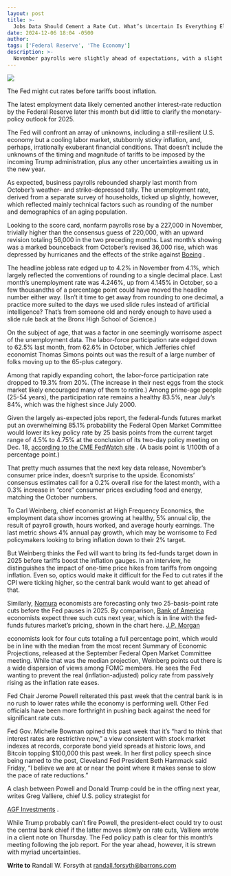 ```yaml
---
layout: post
title: >-
  Jobs Data Should Cement a Rate Cut. What’s Uncertain Is Everything Else.
date: 2024-12-06 18:04 -0500
author: 
tags: ['Federal Reserve', 'The Economy']
description: >-
  November payrolls were slightly ahead of expectations, with a slight decline in the participation rate for over-65ers. But monetary policy as a new administration begins is an array of unknowns.
---
```






 


 








![](https://images.barrons.com/im-38896474?width=548&height=365)


The Fed might cut rates before tariffs boost inflation.






The latest employment data likely cemented another interest-rate reduction by the Federal Reserve later this month but did little to clarify the monetary-policy outlook for 2025. 


The Fed will confront an array of unknowns, including a still-resilient U.S. economy but a cooling labor market, stubbornly sticky inflation, and, perhaps, irrationally exuberant financial conditions. That doesn’t include the unknowns of the timing and magnitude of tariffs to be imposed by the incoming Trump administration, plus any other uncertainties awaiting us in the new year.


 As expected, business payrolls rebounded sharply last month from October’s weather- and strike-depressed tally. The unemployment rate, derived from a separate survey of households, ticked up slightly, however, which reflected mainly technical factors such as rounding of the number and demographics of an aging population.


Looking to the score card, nonfarm payrolls rose by a 227,000 in November, trivially higher than the consensus guess of 220,000, with an upward revision totaling 56,000 in the two preceding months. Last month’s showing was a marked bounceback from October’s revised 36,000 rise, which was depressed by hurricanes and the effects of the strike against [Boeing](https://www.barrons.com/market-data/stocks/BA) . 


The headline jobless rate edged up to 4.2% in November from 4.1%, which largely reflected the conventions of rounding to a single decimal place. Last month’s unemployment rate was 4.246%, up from 4.145% in October, so a few thousandths of a percentage point could have moved the headline number either way. (Isn’t it time to get away from rounding to one decimal, a practice more suited to the days we used slide rules instead of artificial intelligence? That’s from someone old and nerdy enough to have used a slide rule back at the Bronx High School of Science.)


On the subject of age, that was a factor in one seemingly worrisome aspect of the unemployment data. The labor-force participation rate edged down to 62.5% last month, from 62.6% in October, which Jefferies chief economist Thomas Simons points out was the result of a large number of folks moving up to the 65-plus category. 


Among that rapidly expanding cohort, the labor-force participation rate dropped to 19.3% from 20%. (The increase in their nest eggs from the stock market likely encouraged many of them to retire.) Among prime-age people (25-54 years), the participation rate remains a healthy 83.5%, near July’s 84%, which was the highest since July 2000.


Given the largely as-expected jobs report, the federal-funds futures market put an overwhelming 85.1% probability the Federal Open Market Committee would lower its key policy rate by 25 basis points from the current target range of 4.5% to 4.75% at the conclusion of its two-day policy meeting on Dec. 18, [according to the CME FedWatch site](https://www.cmegroup.com/markets/interest-rates/cme-fedwatch-tool.html) . (A basis point is 1/100th of a percentage point.)


That pretty much assumes that the next key data release, November’s consumer price index, doesn’t surprise to the upside. Economists’ consensus estimates call for a 0.2% overall rise for the latest month, with a 0.3% increase in “core” consumer prices excluding food and energy, matching the October numbers. 


To Carl Weinberg, chief economist at High Frequency Economics, the employment data show incomes growing at healthy, 5% annual clip, the result of payroll growth, hours worked, and average hourly earnings. The last metric shows 4% annual pay growth, which may be worrisome to Fed policymakers looking to bring inflation down to their 2% target.


But Weinberg thinks the Fed will want to bring its fed-funds target down in 2025 before tariffs boost the inflation gauges. In an interview, he distinguishes the impact of one-time price hikes from tariffs from ongoing inflation. Even so, optics would make it difficult for the Fed to cut rates if the CPI were ticking higher, so the central bank would want to get ahead of that.





Similarly, [Nomura](https://www.barrons.com/market-data/stocks/NMR) economists are forecasting only two 25-basis-point rate cuts before the Fed pauses in 2025. By comparison, [Bank of America](https://www.barrons.com/market-data/stocks/BAC) economists expect three such cuts next year, which is in line with the fed-funds futures market’s pricing, shown in the chart here. [J.P. Morgan](https://www.barrons.com/market-data/stocks/JPM) 



 economists look for four cuts totaling a full percentage point, which would be in line with the median from the most recent Summary of Economic Projections, released at the September Federal Open Market Committee meeting.
While that was the median projection, Weinberg points out there is a wide dispersion of views among FOMC members. He sees the Fed wanting to prevent the real (inflation-adjusted) policy rate from passively rising as the inflation rate eases.


Fed Chair Jerome Powell reiterated this past week that the central bank is in no rush to lower rates while the economy is performing well. Other Fed officials have been more forthright in pushing back against the need for significant rate cuts.


Fed Gov. Michelle Bowman opined this past week that it’s “hard to think that interest rates are restrictive now,” a view consistent with stock market indexes at records, corporate bond yield spreads at historic lows, and Bitcoin topping \$100,000 this past week. In her first policy speech since being named to the post, Cleveland Fed President Beth Hammack said Friday, “I believe we are at or near the point where it makes sense to slow the pace of rate reductions.”


A clash between Powell and Donald Trump could be in the offing next year, writes Greg Valliere, chief U.S. policy strategist for

 


[AGF Investments](https://www.barrons.com/market-data/stocks/CA/XTSE/AGF.B)
.

 While Trump probably can’t fire Powell, the president-elect could try to oust the central bank chief if the latter moves slowly on rate cuts, Valliere wrote in a client note on Thursday.
The Fed policy path is clear for this month’s meeting following the job report. For the year ahead, however, it is strewn with myriad uncertainties.


**Write to**  Randall W. Forsyth at [randall.forsyth@barrons.com](mailto:randall.forsyth@barrons.com)









